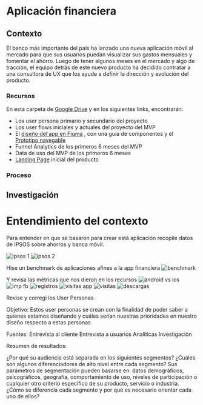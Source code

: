 # Aplicación financiera

## Contexto

El banco más importante del país ha lanzado una nueva aplicación móvil al
mercado para que sus usuarios puedan visualizar sus gastos mensuales y fomentar
el ahorro. Luego de tener algunos meses en el mercado y algo de tracción, el
equipo detrás de este nuevo producto ha decidido contratar a una
consultora de UX que los ayude a definir la dirección y evolución del
producto.

### Recursos

En esta carpeta de [Google Drive](http://bit.ly/uxd-reto-2) y en los siguientes
links, encontrarán:

- Los user persona primario y secundario del proyecto
- Los user flows iniciales y actuales del proyecto del MVP
- El [diseño del app en Figma](https://www.figma.com/file/Gr5GEIRrjF9eIplIeEHUSJNt/proyecto-2-banca?node-id=0%3A477)
  , con una guía de componentes y el [Prototipo navegable](https://marvelapp.com/e9h245e)
- Funnel Analytics de los primeros 6 meses del MVP
- Data de uso del MVP de los primeros 6 meses
- [Landing Page](http://tus-finanzas.pagedemo.co) inicial del producto

### Proceso

## Investigación

# Entendimiento del contexto
 Para entender en que se basaron para crear está aplicación recopile datos de IPSOS sobre ahorros y banca móvil.
 
 ![ipsos 1](https://user-images.githubusercontent.com/38984233/48084339-6a1ea400-e1c5-11e8-8a79-28fadb713eda.png)
 ![ipsos 2](https://user-images.githubusercontent.com/38984233/48084358-7efb3780-e1c5-11e8-94ac-804f4c072432.png)
 
 Hise un benchmark de aplicaciones afines a la app financiera 
 ![benchmark](https://user-images.githubusercontent.com/38984233/48084412-a18d5080-e1c5-11e8-8e90-3448931a3e17.png)
 
 Y revisa las métricas que nos dieron en los recursos
  ![android vs ios](https://user-images.githubusercontent.com/38984233/48084550-09439b80-e1c6-11e8-8414-bc2706a01573.PNG)
  ![imp fb](https://user-images.githubusercontent.com/38984233/48084714-748d6d80-e1c6-11e8-875a-a0b395356184.PNG)
  ![registros](https://user-images.githubusercontent.com/38984233/48084717-77885e00-e1c6-11e8-9b52-8b39ad3f4230.PNG)
  ![visitas app](https://user-images.githubusercontent.com/38984233/48084719-78b98b00-e1c6-11e8-940f-18a3473560e4.PNG)
  ![visitas](https://user-images.githubusercontent.com/38984233/48084723-7a834e80-e1c6-11e8-8222-283b3b94a863.PNG)
  ![descargas](https://user-images.githubusercontent.com/38984233/48084728-7ce5a880-e1c6-11e8-9cbe-e6c40aa6d535.PNG)
  
Revise y corregi los User Personas

Objetivo: Estos user personas se crean con la finalidad de poder saber a quienes estamos diseñando y cuáles serían nuestras prioridades en nuestro diseño respecto a estas personas.

Fuentes:
Entrevista al cliente
Entrevista a usuarios
Analíticas
Investigación

Resumen de resultados:

¿Por qué su audiencia está separada en los siguientes segmentos? ¿Cuáles son algunos diferenciadores de alto nivel entre cada segmento? Sus parámetros de segmentación pueden basarse en: datos demográficos, psicográficos, geografía, comportamiento de uso, niveles de participación o cualquier otro criterio específico de su producto, servicio o industria. ¿Cómo se diferencia cada segmento y por qué es necesario orientar cada uno de ellos?



 
 

